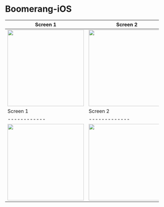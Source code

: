 # Boomerang-iOS

| Screen 1      | Screen 2      | Screen 3   |
|------------|-------------|-------------|
| <img src="https://i.postimg.cc/CKNtTgK5/Simulator-Screen-Shot-i-Phone-11-Pro-Max-2020-08-18-at-15-42-18.png" width="250"> | <img src="https://i.postimg.cc/Px57dRL4/Simulator-Screen-Shot-i-Phone-11-Pro-Max-2020-08-18-at-15-42-28.png" width="250"> |<img src="https://i.postimg.cc/dVGp6dP8/Simulator-Screen-Shot-i-Phone-11-Pro-Max-2020-08-18-at-15-42-43.png" width="250"> |
| Screen 1      | Screen 2      |
|------------|-------------|
| <img src="https://i.postimg.cc/FsrV8LLy/Simulator-Screen-Shot-i-Phone-11-Pro-Max-2020-08-18-at-15-49-57.png" width="250"> | <img src="https://i.postimg.cc/fbZFrLD1/Simulator-Screen-Shot-i-Phone-11-Pro-Max-2020-08-18-at-15-42-38.png" width="250"> |
